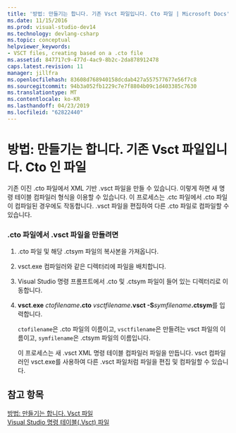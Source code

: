 ```yaml
---
title: '방법: 만들기는 합니다. 기존 Vsct 파일입니다. Cto 파일 | Microsoft Docs'
ms.date: 11/15/2016
ms.prod: visual-studio-dev14
ms.technology: devlang-csharp
ms.topic: conceptual
helpviewer_keywords:
- VSCT files, creating based on a .cto file
ms.assetid: 847717c9-477d-4ac9-8b2c-2da878912478
caps.latest.revision: 11
manager: jillfra
ms.openlocfilehash: 83608d768940158dcdab427a557577677e56f7c8
ms.sourcegitcommit: 94b3a052fb1229c7e7f8804b09c1d403385c7630
ms.translationtype: MT
ms.contentlocale: ko-KR
ms.lasthandoff: 04/23/2019
ms.locfileid: "62822440"
---
```

# <a name="how-to-create-a-vsct-file-from-an-existing-cto-file"></a>방법: 만들기는 합니다. 기존 Vsct 파일입니다. Cto 인 파일
기존 이진 .cto 파일에서 XML 기반 .vsct 파일을 만들 수 있습니다. 이렇게 하면 새 명령 테이블 컴파일러 형식을 이용할 수 있습니다. 이 프로세스는 .ctc 파일에서 .cto 파일이 컴파일된 경우에도 작동합니다. .vsct 파일을 편집하여 다른 .cto 파일로 컴파일할 수 있습니다.  
  
### <a name="to-create-a-vsct-file-from-a-cto-file"></a>.cto 파일에서 .vsct 파일을 만들려면  
  
1. .cto 파일 및 해당 .ctsym 파일의 복사본을 가져옵니다.  
  
2. vsct.exe 컴파일러와 같은 디렉터리에 파일을 배치합니다.  
  
3. Visual Studio 명령 프롬프트에서 .cto 및 .ctsym 파일이 들어 있는 디렉터리로 이동합니다.  
  
4. **vsct.exe** _ctofilename_**.cto** _vsctfilename_**.vsct -S**_symfilename_**.ctsym**를 입력합니다.  
  
     `ctofilename`은 .cto 파일의 이름이고, `vsctfilename`은 만들려는 vsct 파일의 이름이고, `symfilename`은 .ctsym 파일의 이름입니다.  
  
     이 프로세스는 새 .vsct XML 명령 테이블 컴파일러 파일을 만듭니다. vsct 컴파일러인 vsct.exe를 사용하여 다른 .vsct 파일처럼 파일을 편집 및 컴파일할 수 있습니다.  
  
## <a name="see-also"></a>참고 항목  
 [방법: 만들기는 합니다. Vsct 파일](../extensibility/internals/how-to-create-a-dot-vsct-file.md)   
 [Visual Studio 명령 테이블(.Vsct) 파일](../extensibility/internals/visual-studio-command-table-dot-vsct-files.md)